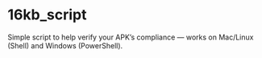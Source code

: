 # 16kb_script
Simple script to help verify your APK’s compliance — works on Mac/Linux (Shell) and Windows (PowerShell).

